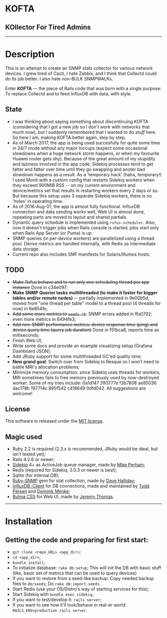 # KOFTA
## KOllector For Tired Admins

---

# Description
This is an attempt to create an SNMP stats collector for various network devices.
I grew tired of Cacti, I hate Zabbix, and I think that Collectd could do its job
better. I also hate non-BULK SNMPWALKs.

Enter **KOFTA** — the piece of Rails code that was born with a single purpose: To
replace Collectd and to feed InfluxDB with data, with style.

## State
* I was thinking about saying something about discontinuing KOFTA (considering that I got a new job so I don't work with networks that much now), but I suddenly remembered that I wanted to do *stuff* here. So here I am, making KOFTA better again, step by step.
* As of March 2017, the app is being used succesfully for quite some time in 24/7 mode without any major hiccups (expect some occasional slowdowns when a huge network storm happens, or when my favourite Huawei router gets shy). Because of the great amount of my stupidity and laziness involved in the app code, Sidekiq processes tend to get fatter and fatter over time until they go swapping and anoter bad slowdown happens as a result. As a 'temporary hack' (haha, temporary!) I used Monit with a custom config that restarts Sidekiq workers when they exceed 900MiB RSS -- on my current environment and device/metrics set that results in restarting workers every 2 days or so. But because this setup uses 3 separate Sidekiq workers, there is no 'holes' in operating time.
* As of 2016-Aug-01, the app is almost fully functional. InfluxDB connection and data sending works well, Web UI is almost done, repeating parts are moved to layout and shared partials.
* Dynamic query schedule is implemented using `rufus-scheduler`. Also, now it doesn't trigger jobs when Rails console is started, jobs start only when Rails App Server (or Puma) is up.
* SNMP queries (in per-device workers) are parallelized using a thread pool. Derive metrics are handled internally, with Redis as intermediate data storage.
* Current repo also includes SMF manifests for Solaris/Illumos hosts.

## TODO
* ~~Make Rufus behave and to run only one scheduling thread per app instance~~ Done in c34e097;
* **Make SNMP Querier tasks multithreaded (to make it faster for bigger tables and/or remote nodes)** -- partially implemented in 9e00b5d, moved from "one thread per table" model to a thread pool (4 threads for now) in 6e854fe;
* ~~Add some more metrics to `seeds.rb`~~: SNMP errors added in ffa0792; even more metrics in 6494fe3;
* ~~Add non-SNMP performance metrics: device response time (ping) and device query time (query job duration)~~ Done in f51bca8, reports time as milliseconds;
* Finish Web UI;
* Write some docs and provide an example visualizing setup (Grafana Dashboard JSON);
* Add JRuby support for some multithreaded GC'ed quality time;
* **New grand goal**: Switch over from Sidekiq to Resque so I won't need to battle MRI's allocation problems;
* Minimize memory consumption: since Sidekiq uses threads for workers, MRI sometimes fails to free memory previously used by now-destroyed worker. Some of my tries include: 0a1d147 393777e f3b7808 ae85036 dac178b 197714c 895f542 c418649 0dfd042. All suggestions are welcome!

## License
This software is released under the [MIT license](https://opensource.org/licenses/MIT).

## Magic used
* Ruby 2.2 is required (2.3.x is recommended, JRuby would be ideal, but isn't tested yet);
* Rails 4.2.6 or newer;
* [Sidekiq](https://github.com/mperham/sidekiq) 4+ as ActiveJob queue manager, made by [Mike Perham](https://github.com/mperham);
* Redis (required for Sidekiq, 3.0.3 or newer is best);
* Sqlite (for internal DB);
* [Ruby-SNMP](https://github.com/hallidave/ruby-snmp) gem for stat collection, made by [Dave Halliday](https://github.com/hallidave);
* [InfluxDB::Client](https://github.com/influxdata/influxdb-ruby) for DB connections, made and maintained by [Todd Persen](https://github.com/toddboom) and [Dominik Menke](https://github.com/dmke);
* [Bulma CSS](http://bulma.io/) for Web UI, made by [Jeremy Thomas](https://github.com/jgthms).

---

# Installation
## Getting the code and preparing for first start:
* `git clone <repo_URL> <app_dir>`;
* `cd <app_dir>`;
* `bundle install`;
* To initialize database: `rake db:setup`;
   This will init the DB with basic stuff (like, basic set of metrics that can be used to query devices)
* If you want to restore from a seed-like backup:
   Copy needed backup files to `db/seeds`;
   Do `rake db:import_seeds`.
* Start Redis (use your OS/Distro's way of starting services for this);
* Start Sidekiq with `bundle exec sidekiq`;
* If you want to test/develop it: `rails server`;
* If you want to see how it'll look/behave in real-er world: `RAILS_ENV=production rails server`.

